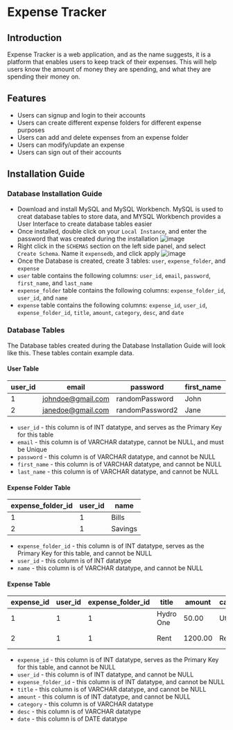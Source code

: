 # Expense Tracker

## Introduction
Expense Tracker is a web application, and as the name suggests, it is a platform that enables users to keep track of their expenses. This will help users know the amount of money they are spending, and what they are spending their money on.

## Features
* Users can signup and login to their accounts
* Users can create different expense folders for different expense purposes
* Users can add and delete expenses from an expense folder
* Users can modify/update an expense
* Users can sign out of their accounts

## Installation Guide

### Database Installation Guide
* Download and install MySQL and MySQL Workbench. MySQL is used to creat database tables to store data, and MYSQL Workbench provides a User Interface to create database tables easier
* Once installed, double click on your ```Local Instance```, and enter the password that was created during the installation ![image](https://i.postimg.cc/fRYTWsVV/Double-Click-Local-Instance2.png)
* Right click in the ```SCHEMAS``` section on the left side panel, and select ```Create Schema```. Name it ```expensedb```, and click apply ![image](https://i.postimg.cc/FRH9xJDS/Create-Shema.png)
* Once the Database is created, create 3 tables: ```user```, ```expense_folder```, and ```expense```
* ```user``` table contains the following columns: ```user_id```, ```email```, ```password```, ```first_name```, and ```last_name```
* ```expense_folder``` table contains the following columns: ```expense_folder_id```, ```user_id```, and ```name```
* ```expense``` table contains the following columns: ```expense_id```, ```user_id```, ```expense_folder_id```, ```title```, ```amount```, ```category```, ```desc```, and ```date```

### Database Tables
The Database tables created during the Database Installation Guide will look like this. These tables contain example data.

#### User Table
| user_id | email | password | first_name | last_name |
| --- | --- | --- | --- | --- |
| 1 | johndoe@gmail.com | randomPassword | John | Doe |
| 2 | janedoe@gmail.com | randomPassword2 | Jane | Doe |

* ```user_id``` - this column is of INT datatype, and serves as the Primary Key for this table
* ```email``` -  this column is of VARCHAR datatype, cannot be NULL, and must be Unique
* ```password``` - this column is of VARCHAR datatype, and cannot be NULL
* ```first_name``` - this column is of VARCHAR datatype, and cannot be NULL
* ```last_name``` - this column is of VARCHAR datatype, and cannot be NULL

#### Expense Folder Table
| expense_folder_id | user_id | name |
| --- | --- | --- |
| 1 | 1 | Bills |
| 2 | 1 | Savings |

* ```expense_folder_id``` - this column is of INT datatype, serves as the Primary Key for this table, and cannot be NULL
* ```user_id``` - this column is of INT datatype
* ```name``` - this column is of VARCHAR datatype, and cannot be NULL

#### Expense Table 
| expense_id | user_id | expense_folder_id | title | amount | category | desc | date |
| --- | --- | --- | --- | --- | --- | --- | --- |
| 1 | 1 | 1 | Hydro One | 50.00 | Utilities | Water Bill | 17/10/2023 |
| 2 | 1| 1| Rent | 1200.00 | Rent Bill | Monthly Rent | 17/10/2023 |

* ```expense_id``` - this column is of INT datatype, serves as the Primary Key for this table, and cannot be NULL
* ```user_id``` - this column is of INT datatype, and cannot be NULL
* ```expense_folder_id``` - this column is of INT datatype, and cannot be NULL
* ```title``` - this column is of VARCHAR datatype, and cannot be NULL
* ```amount``` - this column is of INT datatype, and cannot be NULL
* ```category``` - this column is of VARCHAR datatype
* ```desc``` - this column is of VARCHAR datatype
* ```date``` - this column is of DATE datatype